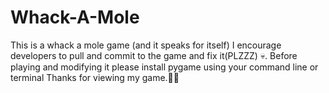 # Whack-A-Mole
This is a whack a mole game (and it speaks for itself)
I encourage developers to pull and commit to the game and fix it(PLZZZ) 💀.
Before playing and modifying it please install pygame using your command line or terminal
Thanks for viewing my game.🙏🏽
